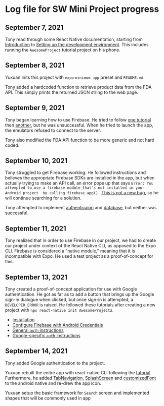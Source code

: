 # Log file for SW Mini Project progress

## September 7, 2021

Tony read through some React Native documentation, starting from [Introduction](https://reactnative.dev/docs/getting-started) to [Setting up the development environment](https://reactnative.dev/docs/environment-setup). This includes running the `AwesomeProject` tutorial project on his phone.

## September 8, 2021

Yuxuan inits this project with `expo` `minimum app` preset and `README.md`

Tony added a hardcoded function to retrieve product data from the FDA API. This simply prints the returned JSON string to the web page.

## September 9, 2021

Tony began learning how to use Firebase. He tried to follow [one tutorial](https://rnfirebase.io/) then [another](https://docs.expo.dev/guides/setup-native-firebase/), but he was unsuccessful. When he tried to launch the app, the emulators refused to connect to the server.

Tony also modified the FDA API function to be more generic and not hard coded.

## September 10, 2021

Tony struggled to get Firebase working. He followed instructions and believes the appropriate Firebase SDKs are installed in the app, but when actually trying to make an API call, an error pops up that says `Error: You attempted to use a firebase module that's not installed in your Android project  by calling firebase.app().` [This is not a new bug](https://github.com/invertase/react-native-firebase/issues/977), so he will continue searching for a solution.

Tony attempted to implement [authenticaion](https://rnfirebase.io/auth/usage) and [database](https://rnfirebase.io/database/usage), but neither was successful.

## September 11, 2021

Tony realized that in order to use Firebase in our project, we had to create our project under context of the React Native CLI, as opposed to the Expo CLI. Firebase is considered a "native module," meaning that it is incompatible with Expo. He used a test project as a proof-of-concept for this.

## September 13, 2021

Tony created a proof-of-concept application for use with Google authentication. He got as far as to add a button that brings up the Google sign-in dialogue when clicked, but once sign-in is attempted, a `DEVELOPER_ERROR` is raised. He followed these tutorials after creating a new project with `npx react-native init AwesomeProject2`.

* [Installation](https://github.com/react-native-google-signin/google-signin#project-setup-and-initialization)
* [Configure Firebase with Android Credentials](https://rnfirebase.io/)
* [General `auth` instructions](https://rnfirebase.io/auth/usage)
* [Google-specific `auth` instructions](https://rnfirebase.io/auth/social-auth#google)

## September 14, 2021

Tony added Google authentication to the project.

Yuxuan rebuilt the entire app with react-native CLI following the [tutorial](https://reactnative.dev/docs/environment-setup). Furthermore, he added [TabNavigation](https://reactnavigation.org/docs/tab-based-navigation), [SplashScreen](https://github.com/zoontek/react-native-bootsplash) and [customizedFont](https://mehrankhandev.medium.com/ultimate-guide-to-use-custom-fonts-in-react-native-77fcdf859cf4) to the android native and re-drew the app icon.

Yuxuan setup the basic framework for `Search` screen and implemented shapes that will be commonly used in app